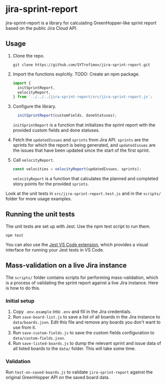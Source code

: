 # jira-sprint-report

jira-sprint-report is a library for calculating GreenHopper-like sprint report based on the public Jira Cloud API.

## Usage

1. Clone the repo.

   ```shell
   git clone https://github.com/SYTrofimov/jira-sprint-report.git
   ```

1. Import the functions explcitly. TODO: Create an npm package.

   ```JavaScript
   import {
     initSprintReport,
     velocityReport,
   } from '../../../jira-sprint-report/src/jira-sprint-report.js';
   ```

1. Configure the library.

   ```JavaScript
     initSprintReport(customFields, doneStatuses);
   ```

   `initSprintReport` is a function that initializes the sprint report with the provided custom fields and done statuses.

1. Fetch the `updatedIssues` and `sprints` from Jira API. `sprints` are the sprints for which the report is being generated, and `updatedIssues` are the issues that have been updated since the start of the first sprint.

1. Call `velocityReport`.

   ```JavaScript
   const velocities = velocityReport(updatedIssues, sprints);
   ```

   `velocityReport` is a function that calculates the planned and completed story points for the provided `sprints`.

Look at the unit tests in `src/jira-sprint-report.test.js` and in the `scripts/` folder for more usage examples.

## Running the unit tests

The unit tests are set up with Jest. Use the npm test script to run them.

```shell
npm test
```

You can also use the [Jest VS Code extension](https://marketplace.visualstudio.com/items?itemName=Orta.vscode-jest), which provides a visual interface for running your Jest tests in VS Code.

## Mass-validation on a live Jira instance

The `scripts/` folder contains scripts for performing mass-validation, which is a process of validating the sprint report against a live Jira instance. Here is how to do this.

### Initial setup

1. Copy `.env.example` into `.env` and fill in the Jira credentials.
1. Run `save-board-list.js` to save a list of all boards in the Jira instance to `data/boards.json`. Edit this file and remove any boards you don't want to use from it.
1. Run `save-custom-fields.js` to save the custom fields configuration to `data/custom-fields.json`.
1. Run `save-listed-boards.js` to dump the relevant sprint and issue data of all listed boards to the `data/` folder. This will take some time.

### Validation

Run `test-on-saved-boards.js` to validate `jira-sprint-report` against the original GreenHopper API on the saved board data.
